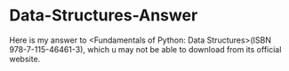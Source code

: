 # Data-Structures-Answer
Here is my answer to &lt;Fundamentals of Python: Data Structures>(ISBN 978-7-115-46461-3), which u may not be able to download from its official website.
